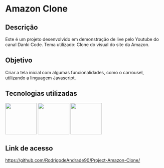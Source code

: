 # Amazon Clone

<h2>Descrição</h2>

  Este é um projeto desenvolvido em demonstração de live pelo Youtube do canal Danki Code. Tema utilizado:
  Clone do visual do site da Amazon.

<h2>Objetivo</h2>

  Criar a tela inicial com algumas funcionalidades, como o carrousel, utilizando a linguagem Javascript.

<h2>Tecnologias utilizadas</h2>

  <img width="100px" src="https://user-images.githubusercontent.com/85634326/129466078-52ab8e30-b728-4c3e-99f6-1f11ed42ecd6.png"> <img width="100px" src="https://user-images.githubusercontent.com/85634326/129466080-01002450-b2d7-4a54-a076-92c30b256f6f.png"> <img width="100px" src="https://user-images.githubusercontent.com/85634326/129466286-2b64b448-38b2-4e09-a06a-3eb0b5e5b662.png">
 
<h2>Link de acesso</h2>

  <a href="https://alexandrejs777.github.io/Projeto_MusicPlayer/">https://github.com/RodrigodeAndrade90/Project-Amazon-Clone/</a>